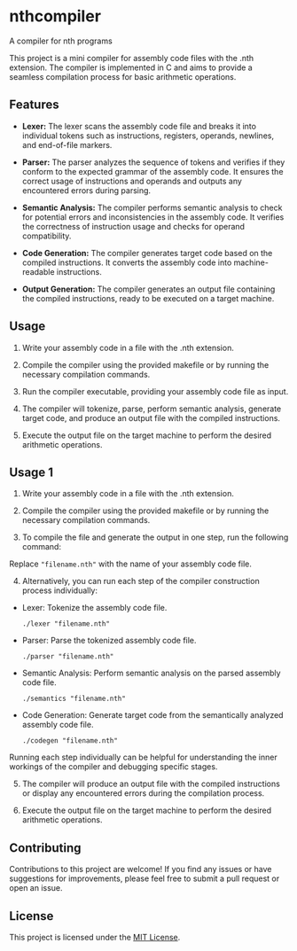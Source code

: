 # nthcompiler
A compiler for nth programs

This project is a mini compiler for assembly code files with the .nth extension. The compiler is implemented in C and aims to provide a seamless compilation process for basic arithmetic operations.

## Features

- **Lexer:** The lexer scans the assembly code file and breaks it into individual tokens such as instructions, registers, operands, newlines, and end-of-file markers.

- **Parser:** The parser analyzes the sequence of tokens and verifies if they conform to the expected grammar of the assembly code. It ensures the correct usage of instructions and operands and outputs any encountered errors during parsing.

- **Semantic Analysis:** The compiler performs semantic analysis to check for potential errors and inconsistencies in the assembly code. It verifies the correctness of instruction usage and checks for operand compatibility.

- **Code Generation:** The compiler generates target code based on the compiled instructions. It converts the assembly code into machine-readable instructions.

- **Output Generation:** The compiler generates an output file containing the compiled instructions, ready to be executed on a target machine.

## Usage

1. Write your assembly code in a file with the .nth extension.

2. Compile the compiler using the provided makefile or by running the necessary compilation commands.

3. Run the compiler executable, providing your assembly code file as input.

4. The compiler will tokenize, parse, perform semantic analysis, generate target code, and produce an output file with the compiled instructions.

5. Execute the output file on the target machine to perform the desired arithmetic operations.

## Usage 1

1. Write your assembly code in a file with the .nth extension.

2. Compile the compiler using the provided makefile or by running the necessary compilation commands.

3. To compile the file and generate the output in one step, run the following command:

Replace `"filename.nth"` with the name of your assembly code file.

4. Alternatively, you can run each step of the compiler construction process individually:
- Lexer: Tokenize the assembly code file.
  ```
  ./lexer "filename.nth"
  ```

- Parser: Parse the tokenized assembly code file.
  ```
  ./parser "filename.nth"
  ```

- Semantic Analysis: Perform semantic analysis on the parsed assembly code file.
  ```
  ./semantics "filename.nth"
  ```

- Code Generation: Generate target code from the semantically analyzed assembly code file.
  ```
  ./codegen "filename.nth"
  ```

Running each step individually can be helpful for understanding the inner workings of the compiler and debugging specific stages.

5. The compiler will produce an output file with the compiled instructions or display any encountered errors during the compilation process.

6. Execute the output file on the target machine to perform the desired arithmetic operations.

## Contributing

Contributions to this project are welcome! If you find any issues or have suggestions for improvements, please feel free to submit a pull request or open an issue.

## License

This project is licensed under the [MIT License](LICENSE).


